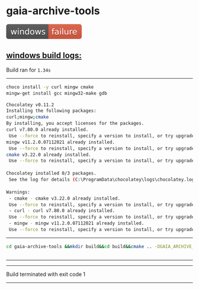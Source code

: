 
# gaia-archive-tools

![windows-badge](windows-exit_code.svg)

## [windows build logs:](https://github.com/mrsinho/shci)

        

Build ran for `1.34s`

---

```bash
choco install -y curl mingw cmake
mingw-get install gcc mingw32-make gdb
```

```bash
Chocolatey v0.11.2
Installing the following packages:
curl;mingw;cmake
By installing, you accept licenses for the packages.
curl v7.80.0 already installed.
 Use --force to reinstall, specify a version to install, or try upgrade.
mingw v11.2.0.07112021 already installed.
 Use --force to reinstall, specify a version to install, or try upgrade.
cmake v3.22.0 already installed.
 Use --force to reinstall, specify a version to install, or try upgrade.

Chocolatey installed 0/3 packages. 
 See the log for details (C:\ProgramData\chocolatey\logs\chocolatey.log).

Warnings:
 - cmake - cmake v3.22.0 already installed.
 Use --force to reinstall, specify a version to install, or try upgrade.
 - curl - curl v7.80.0 already installed.
 Use --force to reinstall, specify a version to install, or try upgrade.
 - mingw - mingw v11.2.0.07112021 already installed.
 Use --force to reinstall, specify a version to install, or try upgrade.

```

---

    
```bash
cd gaia-archive-tools &&mkdir build&&cd build&&cmake .. -DGAIA_ARCHIVE_TOOLS_BUILD_EXAMPLES=ON &&cmake --build .
```

```bash

```

---

    

---

Build terminated with exit code 1

---

